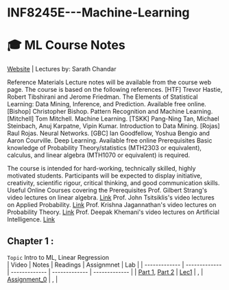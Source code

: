 # INF8245E---Machine-Learning
# 🎓 ML Course Notes
[Website](https://chandar-lab.github.io/INF8245E/) | Lectures by: Sarath Chandar

Reference Materials
Lecture notes will be available from the course web page. The course is based on the following references.
[HTF] Trevor Hastie, Robert Tibshirani and Jerome Friedman. The Elements of Statistical Learning: Data Mining, Inference, and Prediction. Available free online.
[Bishop] Christopher Bishop. Pattern Recognition and Machine Learning.
[Mitchell] Tom Mitchell. Machine Learning.
[TSKK] Pang-Ning Tan, Michael Steinbach, Anuj Karpatne, Vipin Kumar. Introduction to Data Mining.
[Rojas] Raul Rojas. Neural Networks.
[GBC] Ian Goodfellow, Yoshua Bengio and Aaron Courville. Deep Learning. Available free online
Prerequisites
Basic knowledge of Probability Theory/statistics (MTH2303 or equivalent), calculus, and linear algebra (MTH1070 or equivalent) is required.

The course is intended for hard-working, technically skilled, highly motivated students. Participants will be expected to display initiative, creativity, scientific rigour, critical thinking, and good communication skills.
Useful Online Courses covering the Prerequisites
Prof. Gilbert Strang's video lectures on linear algebra. [Link]()
Prof. John Tsitsiklis's video lectures on Applied Probability. [Link]()
Prof. Krishna Jagannathan's video lectures on Probability Theory. [Link]()
Prof. Deepak Khemani's video lectures on Artificial Intelligence. [Link]()


## Chapter 1 : 
`Topic` Intro to ML, Linear Regression	
| Video | Notes	| Readings | Assignmnet | Lab |
| ------------- | ------------- | ------------- | ------------- | ------------- | 
| [Part 1](https://www.youtube.com/watch?v=snYZF8Dzuwo&list=PLImtCgowF_ET0mi-AmmqQ0SIJUpWYaIOr&index=1&ab_channel=chandar-lab), [Part 2](https://www.youtube.com/watch?v=gueYxKIZF_c&list=PLImtCgowF_ET0mi-AmmqQ0SIJUpWYaIOr&index=2&ab_channel=chandar-lab) | [Lec1]() | [](), []() | [Assignment_0]() | [](), []()| 
